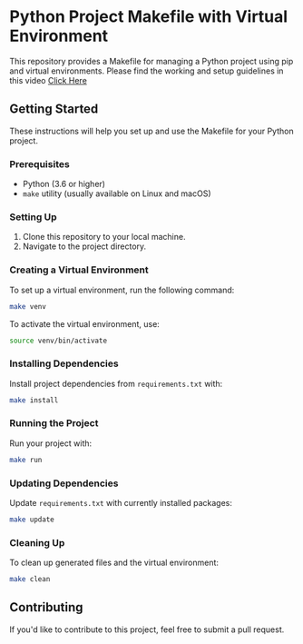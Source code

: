 

# Python Project Makefile with Virtual Environment

This repository provides a Makefile for managing a Python project using pip and virtual environments. Please find the working and setup guidelines in this video [Click Here](https://www.youtube.com/watch?v=cjy_VOyRcQk&t=700s)

## Getting Started

These instructions will help you set up and use the Makefile for your Python project.

### Prerequisites

- Python (3.6 or higher)
- `make` utility (usually available on Linux and macOS)

### Setting Up

1. Clone this repository to your local machine.
2. Navigate to the project directory.

### Creating a Virtual Environment

To set up a virtual environment, run the following command:

```bash
make venv
```

To activate the virtual environment, use:

```bash
source venv/bin/activate
```

### Installing Dependencies

Install project dependencies from `requirements.txt` with:

```bash
make install
```

### Running the Project

Run your project with:

```bash
make run
```

### Updating Dependencies

Update `requirements.txt` with currently installed packages:

```bash
make update
```

### Cleaning Up

To clean up generated files and the virtual environment:

```bash
make clean
```

## Contributing

If you'd like to contribute to this project, feel free to submit a pull request.





